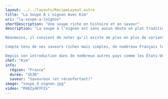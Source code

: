 ```yaml
---
layout: ../../layouts/RecipeLayout.astro
title: "La Soupe À L'oignon Avec Kim"
uri: "la-soupe-a-loignon"
shortDescription: "Une soupe riche en histoire et en saveur"
description: "La soupe à l'oignon est sans aucun doute un plat traditionnel français emblématique de la culture française. Le plat remonte au Moyen Âge, lorsqu'il était considéré comme un plat pour les pauvres en raison de ses ingrédients simples, peu coûteux et facilement disponibles tels que les oignons, le pain et le fromage. La soupe elle-même est composée d'un mélange d'oignons caramélisés, de bouillon de bœuf et de vin et est généralement servie gratinée avec du pain grillé et du fromage fondu sur le dessus.

Néanmoins, il convient de noter qu'il existe de plus en plus de variantes de la soupe, y compris différentes herbes, vins et même bouillons.

Compte tenu de ses saveurs riches mais simples, de nombreux Français le considèrent comme un incontournable de la maison, surtout en hiver en raison de ses propriétés réconfortantes. Parfois, il est servi dans des arcs spéciaux en céramique et de fines cuillères à soupe, élément principal des pratiques culinaires françaises. Beaucoup servent le plat lors de festivals gastronomiques ou d'occasions spéciales.

Depuis son introduction dans de nombreux autres pays comme les États-Unis en 1861, n'importe qui dans le monde aime ce plat emblématique. Ainsi, il représente un aspect emblématique du patrimoine culturel français."
chef: "Kim"
info:
  région: "France"
  durée: "1h30"
  saveur: "Savoureux (et réconfortant)"
image: "soupe_d_oignon.jpg"
video: "R98ZydKYFZs"
---
```

